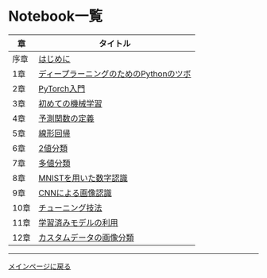 # Notebook一覧

|章|タイトル|
|---|---|
|序章|[はじめに](https://colab.research.google.com/github//makaishi2/pytorch_book_info/blob/main/notebooks/ch00_intro.ipynb)|
|1章|[ディープラーニングのためのPythonのツボ](https://colab.research.google.com/github//makaishi2/pytorch_book_info/blob/main/notebooks/ch01_python.ipynb)|
|2章|[PyTorch入門](https://colab.research.google.com/github//makaishi2/pytorch_book_info/blob/main/notebooks/ch02_pytorch.ipynb)|
|3章|[初めての機械学習](https://colab.research.google.com/github//makaishi2/pytorch_book_info/blob/main/notebooks/ch03_first_ml.ipynb)|
|4章|[予測関数の定義](https://colab.research.google.com/github//makaishi2/pytorch_book_info/blob/main/notebooks/ch04_model_dev.ipynb)|
|5章|[線形回帰](https://colab.research.google.com/github//makaishi2/pytorch_book_info/blob/main/notebooks/ch05_regression.ipynb)|
|6章|[2値分類](https://colab.research.google.com/github//makaishi2/pytorch_book_info/blob/main/notebooks/ch06_bi_classifier.ipynb)|
|7章|[多値分類](https://colab.research.google.com/github//makaishi2/pytorch_book_info/blob/main/notebooks/ch07_multi_classifier.ipynb)|
|8章|[MNISTを用いた数字認識](https://colab.research.google.com/github//makaishi2/pytorch_book_info/blob/main/notebooks/ch08_dl.ipynb)|
|9章|[CNNによる画像認識](https://colab.research.google.com/github//makaishi2/pytorch_book_info/blob/main/notebooks/ch09_cnn.ipynb)|
|10章|[チューニング技法](https://colab.research.google.com/github//makaishi2/pytorch_book_info/blob/main/notebooks/ch10_dl_tuning.ipynb)|
|11章|[学習済みモデルの利用](https://colab.research.google.com/github//makaishi2/pytorch_book_info/blob/main/notebooks/ch11_tr_learning.ipynb)|
|12章|[カスタムデータの画像分類](https://colab.research.google.com/github//makaishi2/pytorch_book_info/blob/main/notebooks/ch12_custom_dl.ipynb)|


---

[メインページに戻る](./README.md)
